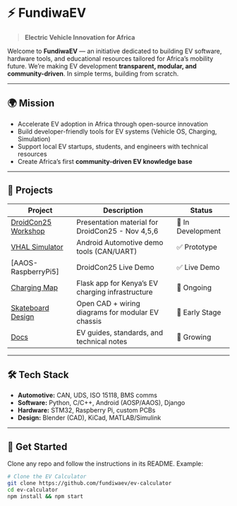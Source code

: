 # ⚡ FundiwaEV

> **Electric Vehicle Innovation for Africa**

Welcome to **FundiwaEV** — an initiative dedicated to building EV software, hardware tools, and educational resources tailored for Africa’s mobility future.
We’re making EV development **transparent, modular, and community-driven**.
In simple terms, building from scratch.

---

## 🌍 Mission
- Accelerate EV adoption in Africa through open-source innovation
- Build developer-friendly tools for EV systems (Vehicle OS, Charging, Simulation)
- Support local EV startups, students, and engineers with technical resources
- Create Africa’s first **community-driven EV knowledge base**

---

## 🚗 Projects

| Project                                  | Description                                                      | Status            |
|------------------------------------------|------------------------------------------------------------------|-------------------|
| [DroidCon25 Workshop](./droidcon25)      | Presentation material for DroidCon25 - Nov 4,5,6                 | 🚧 In Development |
| [VHAL Simulator](./vhal-simulator)       | Android Automotive demo tools (CAN/UART)                         | ✅ Prototype      |
| [AAOS-RaspberryPi5]                      | DroidCon25 Live Demo                                             | ✅ Live Demo      |
| [Charging Map](./charging-map)           | Flask app for Kenya’s EV charging infrastructure                 | 🚧 Ongoing        |
| [Skateboard Design](./skateboard-design) | Open CAD + wiring diagrams for modular EV chassis                | 🚧 Early Stage    |
| [Docs](./fundiwa-docs)                   | EV guides, standards, and technical notes                        | 📖 Growing        |

---

## 🛠️ Tech Stack
- **Automotive:** CAN, UDS, ISO 15118, BMS comms
- **Software:** Python, C/C++, Android (AOSP/AAOS), Django
- **Hardware:** STM32, Raspberry Pi, custom PCBs
- **Design:** Blender (CAD), KiCad, MATLAB/Simulink

---

## 📖 Get Started
Clone any repo and follow the instructions in its README. Example:

```bash
# Clone the EV Calculator
git clone https://github.com/fundiwaev/ev-calculator
cd ev-calculator
npm install && npm start
